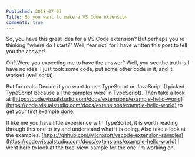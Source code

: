 ```yaml
---
Published: 2018-07-03
Title: So you want to make a VS Code extension
comments: true
---
```


So, you have this great idea for a VS Code extension? But perhaps you're thinking "where do I start?" Well, fear not! for I have written this post to tell you the answer!

<!-- more -->

Oh? Were you expecting me to have the answer? Well, you see the truth is I have no idea. I just took some code, put some other code in it, and it worked (well sorta).

But for reals: Decide if you want to use TypeScript or JavaScript (I picked TypeScript because all the samples were in TypeScript). Then take a look at [https://code.visualstudio.com/docs/extensions/example-hello-world](https://code.visualstudio.com/docs/extensions/example-hello-world) to get your first example done.

If like me you have little experience with TypeScript, it is worth reading through this one to try and understand what it is doing. Also take a look at the examples: [https://github.com/Microsoft/vscode-extension-samples](https://code.visualstudio.com/docs/extensions/example-hello-world) I went here to look at the tree-view-sample for the one I'm working on.
